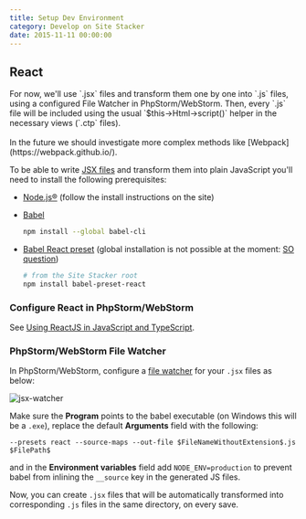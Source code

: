 ```yaml
---
title: Setup Dev Environment
category: Develop on Site Stacker
date: 2015-11-11 00:00:00
---
```


## React

<note>
For now, we'll use `.jsx` files and transform them one by one into
`.js` files, using a configured File Watcher in PhpStorm/WebStorm.
Then, every `.js` file will be included using the usual
`$this->Html->script()` helper in the necessary views (`.ctp` files).<br>
<br>
In the future we should investigate more complex methods like
[Webpack](https://webpack.github.io/).
</note>

To be able to write [JSX files](https://facebook.github.io/react/docs/jsx-in-depth.html)
and transform them into plain JavaScript you'll need to install the following
prerequisites:

- [Node.js®](https://nodejs.org/en/) (follow the install instructions on the site)
- [Babel](https://babeljs.io/)

    ```sh
    npm install --global babel-cli
    ```

- [Babel React preset](https://babeljs.io/docs/plugins/preset-react/)
(global installation is not possible at the moment: [SO question](http://stackoverflow.com/questions/33538403/error-couldnt-find-preset-react-when-installed-using-npm-install-global-ba))

    ```sh
    # from the Site Stacker root
    npm install babel-preset-react
    ```

### Configure React in PhpStorm/WebStorm

See [Using ReactJS in JavaScript and TypeScript](https://www.jetbrains.com/webstorm/help/using-reactjs-in-javascript-and-typescript.html).

### PhpStorm/WebStorm File Watcher

In PhpStorm/WebStorm, configure a
[file watcher](https://www.jetbrains.com/webstorm/help/file-watchers.html)
for your `.jsx` files as below:

![jsx-watcher](https://git.sitestacker.com/sitestacker/docs/uploads/464809a852443001fac624e84bb924af/image.png)

Make sure the **Program** points to the babel executable (on Windows 
this will be a `.exe`), replace the default **Arguments** field with the following:

```
--presets react --source-maps --out-file $FileNameWithoutExtension$.js $FilePath$
```

and in the **Environment variables** field add `NODE_ENV=production` to 
prevent babel from inlining the `__source` key in the generated JS files.

Now, you can create `.jsx` files that will be automatically transformed into
corresponding `.js` files in the same directory, on every save.
